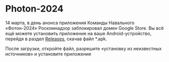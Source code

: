 # Photon-2024
14 марта, в день анонса приложения Команды Навального «Фотон-2024» Роскомнадзор заблокировал домен Google Store. Вы всё ещё можете установить приложение на ваше Android-устройство, перейдя в раздел [Releases](https://github.com/acfnv/photon-android/releases/latest), скачав файл *.apk.

После загрузки, откройте файл, разрешите «установку из неизвестных источников» и установите приложение
